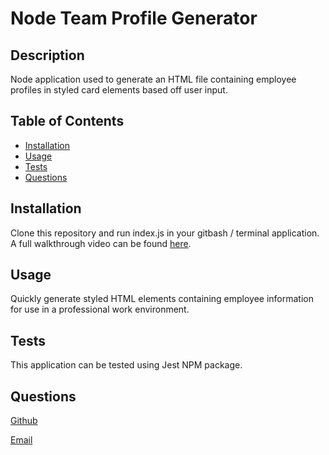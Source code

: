 # Node Team Profile Generator

## Description
    
Node application used to generate an HTML file containing employee profiles in styled card elements based off user input.
    
## Table of Contents
    
* [Installation](#installation)
* [Usage](#usage)
* [Tests](#tests)
* [Questions](#questions)

## Installation
    
Clone this repository and run index.js in your gitbash / terminal application. A full walkthrough video can be found [here](https://drive.google.com/file/d/1bt223zIRZeiGRSw5xHzzN03n9mDT6xJP/view?usp=share_link).
    
## Usage
    
Quickly generate styled HTML elements containing employee information for use in a professional work environment.
    
## Tests
    
This application can be tested using Jest NPM package. 
    
## Questions
    
[Github](https://www.github.com/cplancich)

[Email](mailto:cplanc@uw.edu)
